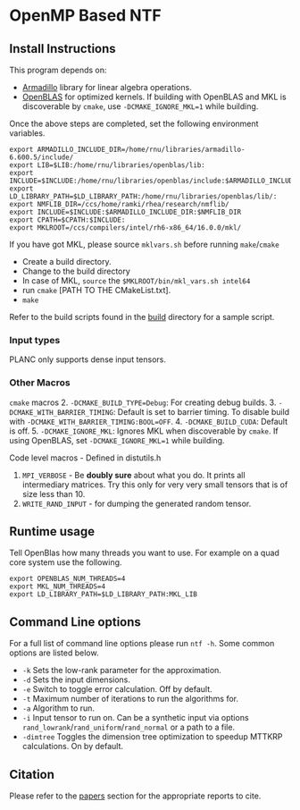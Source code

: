 # OpenMP Based NTF

## Install Instructions

This program depends on:

- [Armadillo](https://arma.sourceforge.net) library for linear algebra operations.
- [OpenBLAS](https://github.com/xianyi/OpenBLAS) for optimized kernels. If building with OpenBLAS and MKL is discoverable by `cmake`, use `-DCMAKE_IGNORE_MKL=1` while building. 

Once the above steps are completed, set the following environment variables.

````
export ARMADILLO_INCLUDE_DIR=/home/rnu/libraries/armadillo-6.600.5/include/
export LIB=$LIB:/home/rnu/libraries/openblas/lib:
export INCLUDE=$INCLUDE:/home/rnu/libraries/openblas/include:$ARMADILLO_INCLUDE_DIR:
export LD_LIBRARY_PATH=$LD_LIBRARY_PATH:/home/rnu/libraries/openblas/lib/:
export NMFLIB_DIR=/ccs/home/ramki/rhea/research/nmflib/
export INCLUDE=$INCLUDE:$ARMADILLO_INCLUDE_DIR:$NMFLIB_DIR
export CPATH=$CPATH:$INCLUDE:
export MKLROOT=/ccs/compilers/intel/rh6-x86_64/16.0.0/mkl/
````
If you have got MKL, please source `mklvars.sh` before running `make`/`cmake`

* Create a build directory. 
* Change to the build directory 
* In case of MKL, `source` the ````$MKLROOT/bin/mkl_vars.sh intel64````
* run `cmake` [PATH TO THE CMakeList.txt]. 
* `make`

Refer to the build scripts found in the [build](build/README.md) directory for a sample script.

### Input types
PLANC only supports dense input tensors.

### Other Macros

`cmake` macros
2. `-DCMAKE_BUILD_TYPE=Debug`: For creating debug builds.
3. `-DCMAKE_WITH_BARRIER_TIMING`: Default is set to barrier timing. To disable build with `-DCMAKE_WITH_BARRIER_TIMING:BOOL=OFF`.
4. `-DCMAKE_BUILD_CUDA`: Default is off.
5. `-DCMAKE_IGNORE_MKL`: Ignores MKL when discoverable by `cmake`. If using OpenBLAS, set `-DCMAKE_IGNORE_MKL=1` while building.

Code level macros - Defined in distutils.h
1. `MPI_VERBOSE` - Be **doubly sure** about what you do. It prints all intermediary matrices. Try this only for very very small tensors that is of size less than 10.
2. `WRITE_RAND_INPUT` - for dumping the generated random tensor.

## Runtime usage

Tell OpenBlas how many threads you want to use. For example on a quad core system use the following.

```
export OPENBLAS_NUM_THREADS=4
export MKL_NUM_THREADS=4
export LD_LIBRARY_PATH=$LD_LIBRARY_PATH:MKL_LIB
```

## Command Line options
For a full list of command line options please run `ntf -h`. Some common options are listed below.
* `-k` Sets the low-rank parameter for the approximation.
* `-d` Sets the input dimensions.
* `-e` Switch to toggle error calculation. Off by default.
* `-t` Maximum number of iterations to run the algorithms for.
* `-a` Algorithm to run.
* `-i` Input tensor to run on. Can be a synthetic input via options `rand_lowrank`/`rand_uniform`/`rand_normal` or a path to a file.
* `-dimtree` Toggles the dimension tree optimization to speedup MTTKRP calculations. On by default.

## Citation

Please refer to the [papers](papers.md) section for the appropriate reports to cite.
